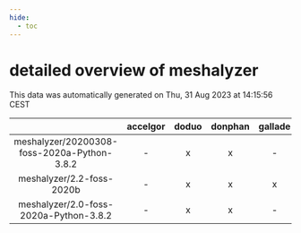 ```yaml
---
hide:
  - toc
---
```


detailed overview of meshalyzer
===============================


This data was automatically generated on Thu, 31 Aug 2023 at 14:15:56 CEST  

| |accelgor|doduo|donphan|gallade|joltik|skitty|swalot|victini|
| :---: | :---: | :---: | :---: | :---: | :---: | :---: | :---: | :---: |
|meshalyzer/20200308-foss-2020a-Python-3.8.2|-|x|x|-|x|x|-|x|
|meshalyzer/2.2-foss-2020b|-|x|x|x|x|x|x|x|
|meshalyzer/2.0-foss-2020a-Python-3.8.2|-|x|x|-|x|x|x|x|
